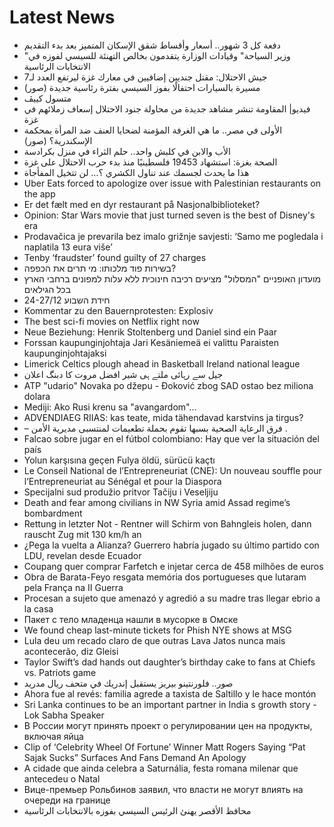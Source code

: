 # Latest News
-  دفعة كل 3 شهور.. أسعار وأقساط شقق الإسكان المتميز بعد بدء التقديم
-  "وزير السياحة" وقيادات الوزارة يتقدمون بخالص التهنئة للسيسي لفوزه في الانتخابات الرئاسية
-  جيش الاحتلال: مقتل جنديين إضافيين في معارك غزة ليرتفع العدد لـ7
-  مسيرة بالسيارات احتفالًا بفوز السيسي بفترة رئاسية جديدة (صور)
-  متسول كييڤ
-  فيديو| المقاومة تنشر مشاهد جديدة من محاولة جنود الاحتلال إسعاف زملائهم في غزة
-  الأولى في مصر.. ما هي الغرفة المؤمنة لضحايا العنف ضد المرأة بمحكمة الإسكندرية؟ (صور)
-  الأب والابن في كلبش واحد.. حلم الثراء في منزل بكرادسة
-  الصحة بغزة: استشهاد 19453 فلسطينيًا منذ بدء حرب الاحتلال على غزة
-  هذا ما يحدث لجسمك عند تناول الكشري ؟… لن تتخيل المفأجاة
-  Uber Eats forced to apologize over issue with Palestinian restaurants on the app
-  Er det fælt med en dyr restaurant på Nasjonalbiblioteket?
-  Opinion: Star Wars movie that just turned seven is the best of Disney's era
-  Prodavačica je prevarila bez imalo grižnje savjesti: ‘Samo me pogledala i naplatila 13 eura više’
-  Tenby ‘fraudster’ found guilty of 27 charges
-  בשירות פוד מלכותו: מי תרים את הכפפה?
-  מועדון האופניים "המסלול" מציעים רכיבה חינוכית ללא עלות למפונים ברחבי הארץ בכל הגילאים
-  חידת השבוע 24-27/12
-  Kommentar zu den Bauernprotesten: Explosiv
-  The best sci-fi movies on Netflix right now
-  Neue Beziehung: Henrik Stoltenberg und Daniel sind ein Paar
-  Forssan kaupunginjohtaja Jari Kesäniemeä ei valittu Paraisten kaupunginjohtajaksi
-  Limerick Celtics plough ahead in Basketball Ireland national league
-  جیل سے رہائی ملتے ہی شیر افضل مروت کا دبنگ اعلان
-  ATP "udario" Novaka po džepu - Đoković zbog SAD ostao bez miliona dolara
-  Mediji: Ako Rusi krenu sa "avangardom"...
-  ADVENDIAEG RIIAS: kas teate, mida tähendavad karstvins ja tirgus?
-  – فرق الرعاية الصحية بسبها تقوم بحملة تطعيمات لمنتسبى مديرية الأمن .
-  Falcao sobre jugar en el fútbol colombiano: Hay que ver la situación del país
-  Yolun karşısına geçen Fulya öldü, sürücü kaçtı
-  Le Conseil National de l’Entrepreneuriat (CNE): Un nouveau souffle pour l’Entrepreneuriat au Sénégal et pour la Diaspora
-  Specijalni sud produžio pritvor Tačiju i Veseljiju
-  Death and fear among civilians in NW Syria amid Assad regime’s bombardment
-  Rettung in letzter Not - Rentner will Schirm von Bahngleis holen, dann rauscht Zug mit 130 km/h an
-  ¿Pega la vuelta a Alianza? Guerrero habría jugado su último partido con LDU, revelan desde Ecuador
-  Coupang quer comprar Farfetch e injetar cerca de 458 milhões de euros
-  Obra de Barata-Feyo resgata memória dos portugueses que lutaram pela França na II Guerra
-  Procesan a sujeto que amenazó y agredió a su madre tras llegar ebrio a la casa
-  Пакет с тело младенца нашли в мусорке в Омске
-  We found cheap last-minute tickets for Phish NYE shows at MSG
-  Lula deu um recado claro de que outras Lava Jatos nunca mais acontecerão, diz Gleisi
-  Taylor Swift’s dad hands out daughter’s birthday cake to fans at Chiefs vs. Patriots game
-  صور.. فلورنتينو بيريز يستقبل إندريك في متحف ريال مدريد
-  Ahora fue al revés: familia agrede a taxista de Saltillo y le hace montón
-  Sri Lanka continues to be an important partner in India s growth story - Lok Sabha Speaker
-  В России могут принять проект о регулировании цен на продукты, включая яйца
-  Clip of ‘Celebrity Wheel Of Fortune’ Winner Matt Rogers Saying “Pat Sajak Sucks” Surfaces And Fans Demand An Apology
-  A cidade que ainda celebra a Saturnália, festa romana milenar que antecedeu o Natal
-  Вице-премьер Рольбинов заявил, что власти не могут влиять на очереди на границе
-  محافظ الأقصر يهنئ الرئيس السيسي بفوزه بالانتخابات الرئاسية
